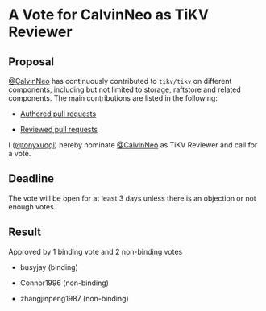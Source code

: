 # A Vote for CalvinNeo as TiKV Reviewer

## Proposal

[@CalvinNeo](https://github.com/CalvinNeo) has continuously contributed to `tikv/tikv` on different components, including but not limited to storage, raftstore and related components. The main contributions are listed in the following:

* [Authored pull requests](https://github.com/tikv/tikv/pulls?q=is%3Amerged+is%3Apr+author%3ACalvinNeo)

* [Reviewed pull requests](https://github.com/tikv/tikv/pulls?q=is%3Apr+reviewed-by%3ACalvinNeo)

I ([@tonyxuqqi](https://github.com/tonyxuqqi)) hereby nominate [@CalvinNeo](https://github.com/CalvinNeo) as TiKV Reviewer and call for a vote.

## Deadline

The vote will be open for at least 3 days unless there is an objection or not enough votes.

## Result

Approved by 1 binding vote and 2 non-binding votes

* busyjay (binding)

* Connor1996 (non-binding)

* zhangjinpeng1987 (non-binding)

